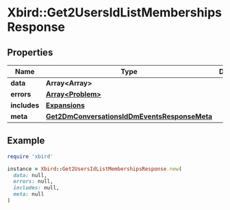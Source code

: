 # Xbird::Get2UsersIdListMembershipsResponse

## Properties

| Name | Type | Description | Notes |
| ---- | ---- | ----------- | ----- |
| **data** | **Array&lt;Array&gt;** |  | [optional] |
| **errors** | [**Array&lt;Problem&gt;**](Problem.md) |  | [optional] |
| **includes** | [**Expansions**](Expansions.md) |  | [optional] |
| **meta** | [**Get2DmConversationsIdDmEventsResponseMeta**](Get2DmConversationsIdDmEventsResponseMeta.md) |  | [optional] |

## Example

```ruby
require 'xbird'

instance = Xbird::Get2UsersIdListMembershipsResponse.new(
  data: null,
  errors: null,
  includes: null,
  meta: null
)
```

